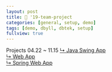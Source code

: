 ```yaml
---
layout: post
title: 🎯 '19-team-project
categories: [general, setup, demo]
tags: [demo, dbyll, dbtek, setup]
fullview: true
---
```


Projects 04.22 ~ 11.15
[↳ Java Swing App](https://jnuho.github.io/food)<br>
[↳ Web App](https://jnuho.github.io/parking)<br>
[↳ Spring Web App](https://jnuho.github.io/developmental)<br>

